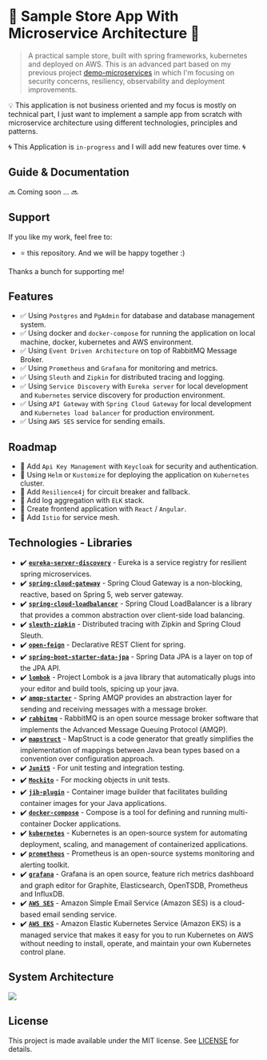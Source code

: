 # 🧺 Sample Store App With Microservice Architecture 🧺 

> A practical sample store, built with spring frameworks, kubernetes and deployed on AWS. This is an advanced part based on my previous project [demo-microservices](https://github.com/miliariadnane/demo-microservices) in which I'm focusing on security concerns, resiliency, observability and deployment improvements.

💡 This application is not business oriented and my focus is mostly on technical part, I just want to implement a sample app from scratch with microservice architecture using different technologies, principles and patterns.

🌀 This Application is `in-progress` and I will add new features over time. 🌀

## Guide & Documentation

🔜 Coming soon ... 🔜

## Support

If you like my work, feel free to:

- ⭐ this repository. And we will be happy together :)

Thanks a bunch for supporting me!

## Features
- ✅ Using `Postgres` and `PgAdmin` for database and database management system.
- ✅ Using docker and `docker-compose` for running the application on local machine, docker, kubernetes and AWS environment.
- ✅ Using `Event Driven Architecture` on top of RabbitMQ Message Broker.
- ✅ Using `Prometheus` and `Grafana` for monitoring and metrics.
- ✅ Using `Sleuth` and `Zipkin` for distributed tracing and logging.
- ✅ Using `Service Discovery` with `Eureka server` for local development and `Kubernetes` service discovery for production environment.
- ✅ Using `API Gateway` with `Spring Cloud Gateway` for local development and `Kubernetes load balancer` for production environment.
- ✅ Using `AWS SES` service for sending emails.

## Roadmap
- 🚧 Add `Api Key Management` with `Keycloak` for security and authentication.
- 🚧 Using `Helm` or `Kustomize` for deploying the application on `Kubernetes` cluster.
- 🚧 Add `Resilience4j` for circuit breaker and fallback.
- 🚧 Add log aggregation with `ELK` stack.
- 🚧 Create frontend application with `React` / `Angular`.
- 🚧 Add `Istio` for service mesh.

## Technologies - Libraries

- ✔️ **[`eureka-server-discovery`](https://spring.io/guides/gs/service-registration-and-discovery/)** - Eureka is a service registry for resilient spring microservices.
- ✔️ **[`spring-cloud-gateway`](https://cloud.spring.io/spring-cloud-gateway/reference/html/)** - Spring Cloud Gateway is a non-blocking, reactive, based on Spring 5, web server gateway.
- ✔️ **[`spring-cloud-loadbalancer`](https://spring.io/guides/gs/spring-cloud-loadbalancer/)** - Spring Cloud LoadBalancer is a library that provides a common abstraction over client-side load balancing.
- ✔️ **[`sleuth-zipkin`](https://cloud.spring.io/spring-cloud-sleuth/reference/html/)** - Distributed tracing with Zipkin and Spring Cloud Sleuth.
- ✔️ **[`open-feign`](https://cloud.spring.io/spring-cloud-openfeign/reference/html/)** - Declarative REST Client for spring.
- ✔️ **[`spring-boot-starter-data-jpa`](https://spring.io/projects/spring-data-jpa)** - Spring Data JPA is a layer on top of the JPA API.
- ✔️ **[`lombok`](https://projectlombok.org/)** - Project Lombok is a java library that automatically plugs into your editor and build tools, spicing up your java.
- ✔️ **[`amqp-starter`](https://spring.io/projects/spring-amqp)** - Spring AMQP provides an abstraction layer for sending and receiving messages with a message broker.
- ✔️ **[`rabbitmq`](https://www.rabbitmq.com/)** - RabbitMQ is an open source message broker software that implements the Advanced Message Queuing Protocol (AMQP).
- ✔️ **[`mapstruct`](https://mapstruct.org/)** - MapStruct is a code generator that greatly simplifies the implementation of mappings between Java bean types based on a convention over configuration approach.
- ✔️ **[`Junit5`](https://junit.org/junit5/)** - For unit testing and integration testing.
- ✔️ **[`Mockito`](https://site.mockito.org/)** - For mocking objects in unit tests.
- ✔️ **[`jib-plugin`](https://github.com/GoogleContainerTools/jib)** - Container image builder that facilitates building container images for your Java applications.
- ✔️ **[`docker-compose`](https://docs.docker.com/compose/)** - Compose is a tool for defining and running multi-container Docker applications.
- ✔️ **[`kubernetes`](https://kubernetes.io/)** - Kubernetes is an open-source system for automating deployment, scaling, and management of containerized applications.
- ✔️ **[`prometheus`](https://prometheus.io/)** - Prometheus is an open-source systems monitoring and alerting toolkit.
- ✔️ **[`grafana`](https://grafana.com/)** - Grafana is an open source, feature rich metrics dashboard and graph editor for Graphite, Elasticsearch, OpenTSDB, Prometheus and InfluxDB.
- ✔️ **[`AWS SES`](https://aws.amazon.com/ses/)** - Amazon Simple Email Service (Amazon SES) is a cloud-based email sending service.
- ✔️ **[`AWS EKS`](https://aws.amazon.com/eks/)** - Amazon Elastic Kubernetes Service (Amazon EKS) is a managed service that makes it easy for you to run Kubernetes on AWS without needing to install, operate, and maintain your own Kubernetes control plane.

## System Architecture

![](./assets/system-architecture-diagram.png)

## License
This project is made available under the MIT license. See [LICENSE](https://github.com/miliariadnane/advanced-microservices/blob/main/LICENSE) for details.

